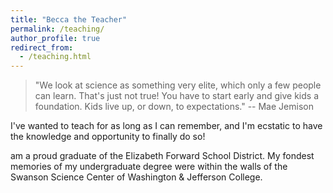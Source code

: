 ```yaml
---
title: "Becca the Teacher"
permalink: /teaching/
author_profile: true
redirect_from: 
  - /teaching.html
---
```


> "We look at science as something very elite, which only a few people can learn.  That's just not true!  You have to start early and give kids a foundation.  Kids live up, or down, to expectations." -- Mae Jemison

I've wanted to teach for as long as I can remember, and I'm ecstatic
to have the knowledge and opportunity to finally do so!

am a proud graduate of the Elizabeth Forward School District.
My fondest memories of my undergraduate degree were within the walls of the Swanson Science Center of Washington & Jefferson College.

